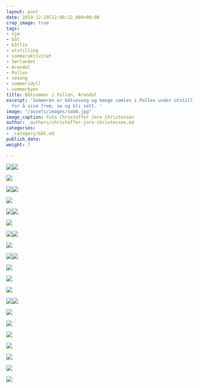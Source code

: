 ```yaml
---
layout: post
date: 2019-12-20T12:08:22.000+00:00
crop_image: true
tags:
- sjø
- båt
- båtliv
- utstilling
- sommeraktivitet
- Sørlandet
- Arendal
- Pollen
- sesong
- sommeridyll
- sommerbyen
title: Båtsommer i Pollen, Arendal
excerpt: 'Sommeren er båtsesong og mange samles i Pollen under utstillinger og fellesferie
  for å vise frem, se og bli sett. '
image: "/assets/images/sob6.jpg"
image_caption: Foto Christoffer Jore Christensen
author: _authors/christoffer-jore-christensen.md
categories:
- _category/båt.md
publish_date: 
weight: 7

---
```

![](https://wwww.helping.no/assets/images/sob5.jpg)![](/assets/images/sb5.jpg)

![](https://wwww.helping.no/assets/images/batmesse37.jpg)

![](https://wwww.helping.no/assets/images/batm9.jpg)![](/assets/images/sb6.jpg)

![](https://wwww.helping.no/assets/images/sb5.jpg)

![](https://wwww.helping.no/assets/images/batm27.jpg)![](/assets/images/sb1.jpg)

![](https://wwww.helping.no/assets/images/sob1.jpg)

![](https://wwww.helping.no/assets/images/sob4.jpg)![](/assets/images/sb11.jpg)

![](https://wwww.helping.no/assets/images/sob7.jpg)

![](https://wwww.helping.no/assets/images/sob3.jpg)![](/assets/images/sob2-1.jpg)

![](https://wwww.helping.no/assets/images/sb6.jpg)

![](/assets/images/yam58br.2-1.jpg)

![](https://wwww.helping.no/assets/images/sb1.jpg)

![](https://wwww.helping.no/assets/images/sb10.jpg)![](/assets/images/sob5.jpg)

![](https://wwww.helping.no/assets/images/sb2.jpg)

![](https://wwww.helping.no/assets/images/sob2.jpg)

![](/assets/images/ya32.jpg)

![](/assets/images/abat.04.JPG)

![](/assets/images/batmesse37.jpg)

![](/assets/images/batprat.jpg)

![](/assets/images/batmotor11.jpg)